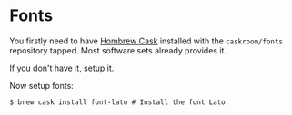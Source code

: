 # Fonts

You firstly need to have [Hombrew Cask](http://caskroom.io) installed with the `caskroom/fonts` repository tapped. Most software sets already provides it.

If you don't have it, [setup it](../software/list/package_manager.md).

Now setup fonts:

```ShellSession
$ brew cask install font-lato # Install the font Lato
```
